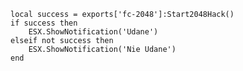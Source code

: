     local success = exports['fc-2048']:Start2048Hack()
    if success then
        ESX.ShowNotification('Udane')
    elseif not success then
        ESX.ShowNotification('Nie Udane')
    end